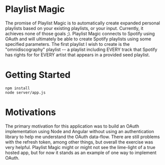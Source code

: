 # Playlist Magic

The promise of Playlist Magic is to automatically create expanded personal playlists based on your existing playlists, or your input. Currently, it achieves none of those goals ;). Playlist Magic connects to Spotify using OAuth and will ultimately be able to create Spotify playlists using some specified parameters. The first playlist I wish to create is the "omnidiscography" playlist -- a playlist including EVERY track that Spotify has rights for for EVERY artist that appears in a provided seed playlist.

# Getting Started

```
npm install
node server/app.js
```

# Motivations

The primary motivation for this application was to build an OAuth implementation using Node and Angular without using an authentication library to help me understand the OAuth data-flow. There are still problems with the refresh token, among other things, but overall the exercise was very helpful. Playlist Magic might or might not see the lime-light of a true hosted app, but for now it stands as an example of one way to implement OAuth. 

